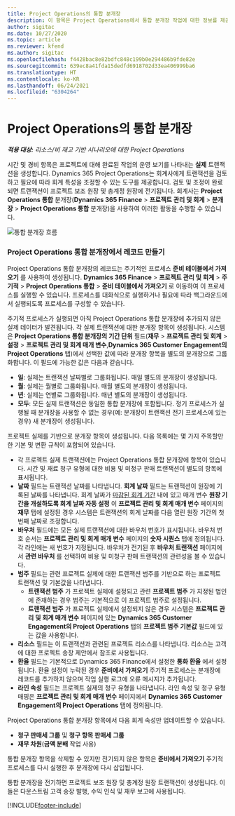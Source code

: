 ```yaml
---
title: Project Operations의 통합 분개장
description: 이 항목은 Project Operations에서 통합 분개장 작업에 대한 정보를 제공합니다.
author: sigitac
ms.date: 10/27/2020
ms.topic: article
ms.reviewer: kfend
ms.author: sigitac
ms.openlocfilehash: f4428bac8e82bdfc848c199b0e294486b9fde82e
ms.sourcegitcommit: 639ec8a41fda15dedfd6918702d33ea406999ba6
ms.translationtype: HT
ms.contentlocale: ko-KR
ms.lasthandoff: 06/24/2021
ms.locfileid: "6304264"
---
```

# <a name="integration-journal-in-project-operations"></a>Project Operations의 통합 분개장

_**적용 대상:** 리소스/비 재고 기반 시나리오에 대한 Project Operations_

시간 및 경비 항목은 프로젝트에 대해 완료된 작업의 운영 보기를 나타내는 **실제** 트랜잭션을 생성합니다. Dynamics 365 Project Operations는 회계사에게 트랜잭션을 검토하고 필요에 따라 회계 특성을 조정할 수 있는 도구를 제공합니다. 검토 및 조정이 완료되면 트랜잭션이 프로젝트 보조 원장 및 총계정 원장에 전기됩니다. 회계사는 **Project Operations 통합** 분개장(**Dynamics 365 Finance** > **프로젝트 관리 및 회계** > **분개장** > **Project Operations 통합** 분개장)을 사용하여 이러한 활동을 수행할 수 있습니다.

![통합 분개장 흐름](./media/IntegrationJournal.png)

### <a name="create-records-in-the-project-operations-integration-journal"></a>Project Operations 통합 분개장에서 레코드 만들기

Project Operations 통합 분개장의 레코드는 주기적인 프로세스 **준비 테이블에서 가져오기** 를 사용하여 생성됩니다. **Dynamics 365 Finance** > **프로젝트 관리 및 회계** > **주기적** > **Project Operations 통합** > **준비 테이블에서 가져오기** 로 이동하여 이 프로세스를 실행할 수 있습니다. 프로세스를 대화식으로 실행하거나 필요에 따라 백그라운드에서 실행되도록 프로세스를 구성할 수 있습니다.

주기적 프로세스가 실행되면 아직 Project Operations 통합 분개장에 추가되지 않은 실제 데이터가 발견됩니다. 각 실제 트랜잭션에 대한 분개장 항목이 생성됩니다.
시스템은 **Project Operations 통합 분개장의 기간 단위** 필드(**재무** > **프로젝트 관리 및 회계** > **설정** > **프로젝트 관리 및 회계 매개 변수**,**Dynamics 365 Customer Engagement의 Project Operations** 탭)에서 선택한 값에 따라 분개장 항목을 별도의 분개장으로 그룹화합니다. 이 필드에 가능한 값은 다음과 같습니다.

  - **일**: 실제는 트랜잭션 날짜별로 그룹화됩니다. 매일 별도의 분개장이 생성됩니다.
  - **월**: 실제는 월별로 그룹화됩니다. 매월 별도의 분개장이 생성됩니다.
  - **년**: 실제는 연별로 그룹화됩니다. 매년 별도의 분개장이 생성됩니다.
  - **모두**: 모든 실제 트랜잭션은 동일한 통합 분개장에 포함됩니다. 정기 프로세스가 실행될 때 분개장을 사용할 수 없는 경우(예: 분개장이 트랜잭션 전기 프로세스에 있는 경우) 새 분개장이 생성됩니다.

프로젝트 실제를 기반으로 분개장 항목이 생성됩니다. 다음 목록에는 몇 가지 주목할만한 기본 및 변환 규칙이 포함되어 있습니다.

  - 각 프로젝트 실제 트랜잭션에는 Project Operations 통합 분개장에 항목이 있습니다. 시간 및 재료 청구 유형에 대한 비용 및 미청구 판매 트랜잭션이 별도의 항목에 표시됩니다.
  - **날짜** 필드는 트랜잭션 날짜를 나타냅니다. **회계 날짜** 필드는 트랜잭션이 원장에 기록된 날짜를 나타냅니다. 회계 날짜가 [마감된 회계 기간](/dynamics365/finance/general-ledger/close-general-ledger-at-period-end) 내에 있고 매개 변수 **원장 기간을 개설하도록 회계 날짜 자동 설정** 이 **프로젝트 관리 및 회계 매개 변수** 페이지의 **재무** 탭에 설정된 경우 시스템은 트랜잭션의 회계 날짜를 다음 열린 원장 기간의 첫 번째 날짜로 조정합니다.
  - **바우처** 필드에는 모든 실제 트랜잭션에 대한 바우처 번호가 표시됩니다. 바우처 번호 순서는 **프로젝트 관리 및 회계 매개 변수** 페이지의 **숫자 시퀀스** 탭에 정의됩니다. 각 라인에는 새 번호가 지정됩니다. 바우처가 전기된 후 **바우처 트랜잭션** 페이지에서 **관련 바우처** 를 선택하여 비용 및 미청구 판매 트랜잭션의 관련성을 볼 수 있습니다.
  - **범주** 필드는 관련 프로젝트 실제에 대한 트랜잭션 범주를 기반으로 하는 프로젝트 트랜잭션 및 기본값을 나타냅니다.
    - **트랜잭션 범주** 가 프로젝트 실제에 설정되고 관련 **프로젝트 범주** 가 지정된 법인에 존재하는 경우 범주는 기본적으로 이 프로젝트 범주로 설정됩니다.
    - **트랜잭션 범주** 가 프로젝트 실제에서 설정되지 않은 경우 시스템은 **프로젝트 관리 및 회계 매개 변수** 페이지에 있는 **Dynamics 365 Customer Engagement의 Project Operations** 탭의 **프로젝트 범주 기본값** 필드에 있는 값을 사용합니다.
  - **리소스** 필드는 이 트랜잭션과 관련된 프로젝트 리소스를 나타냅니다. 리소스는 고객에 대한 프로젝트 송장 제안에서 참조로 사용됩니다.
  - **환율** 필드는 기본적으로 Dynamics 365 Finance에서 설정한 **통화 환율** 에서 설정됩니다. 환율 설정이 누락된 경우 **준비에서 가져오기** 주기적 프로세스는 분개장에 레코드를 추가하지 않으며 작업 실행 로그에 오류 메시지가 추가됩니다.
  - **라인 속성** 필드는 프로젝트 실제의 청구 유형을 나타냅니다. 라인 속성 및 청구 유형 매핑은 **프로젝트 관리 및 회계 매개 변수** 페이지에서 **Dynamics 365 Customer Engagement의 Project Operations** 탭에 정의됩니다.

Project Operations 통합 분개장 항목에서 다음 회계 속성만 업데이트할 수 있습니다.

- **청구 판매세 그룹** 및 **청구 항목 판매세 그룹**
- **재무 차원**(**금액 분배** 작업 사용)

통합 분개장 항목을 삭제할 수 있지만 전기되지 않은 항목은 **준비에서 가져오기** 주기적 프로세스를 다시 실행한 후 분개장에 다시 삽입됩니다.

통합 분개장을 전기하면 프로젝트 보조 원장 및 총계정 원장 트랜잭션이 생성됩니다. 이들은 다운스트림 고객 송장 발행, 수익 인식 및 재무 보고에 사용됩니다.


[!INCLUDE[footer-include](../includes/footer-banner.md)]
